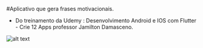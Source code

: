 #Aplicativo que gera frases motivacionais.
  - Do treinamento da Udemy : Desenvolvimento Android e IOS com Flutter - Crie 12 Apps professor Jamilton Damasceno. 

![alt text](https://media-exp1.licdn.com/dms/image/C4D22AQER62uUtZ06HA/feedshare-shrink_2048_1536/0?e=1588204800&v=beta&t=Zef-xQQsJmCDXEhKrYhJEYJ6Ge5RsZemGsdPOJBpzYo
 "Web Crawler IETF")
